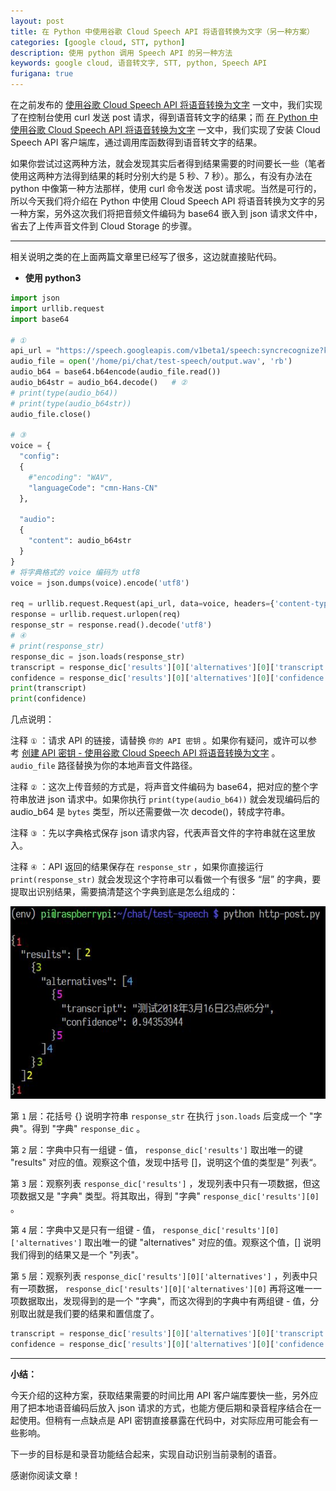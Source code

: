 ```yaml
---
layout: post
title: 在 Python 中使用谷歌 Cloud Speech API 将语音转换为文字（另一种方案）
categories: [google cloud, STT, python]
description: 使用 python 调用 Speech API 的另一种方法
keywords: google cloud, 语音转文字, STT, python, Speech API
furigana: true
---
```

在之前发布的 [使用谷歌 Cloud Speech API 将语音转换为文字](https://0qinghao.github.io/inforest/2018/03/08/google-cloud-speech-api-voice2text/) 一文中，我们实现了在控制台使用 curl 发送 post 请求，得到语音转文字的结果；而 [在 Python 中使用谷歌 Cloud Speech API 将语音转换为文字](https://0qinghao.github.io/inforest/2018/03/08/google-cloud-speech-api-voice2text-python/) 一文中，我们实现了安装 Cloud Speech API 客户端库，通过调用库函数得到语音转文字的结果。

如果你尝试过这两种方法，就会发现其实后者得到结果需要的时间要长一些（笔者使用这两种方法得到结果的耗时分别大约是 5 秒、7 秒）。那么，有没有办法在 python 中像第一种方法那样，使用 curl 命令发送 post 请求呢。当然是可行的，所以今天我们将介绍在 Python 中使用 Cloud Speech API 将语音转换为文字的另一种方案，另外这次我们将把音频文件编码为 base64 嵌入到 json 请求文件中，省去了上传声音文件到 Cloud Storage 的步骤。

------

相关说明之类的在上面两篇文章里已经写了很多，这边就直接贴代码。

* **使用 python3**

``` python
import json
import urllib.request
import base64

# ①
api_url = "https://speech.googleapis.com/v1beta1/speech:syncrecognize?key = 你的 API 密钥"
audio_file = open('/home/pi/chat/test-speech/output.wav', 'rb')
audio_b64 = base64.b64encode(audio_file.read())
audio_b64str = audio_b64.decode()	# ②
# print(type(audio_b64))
# print(type(audio_b64str))
audio_file.close()

# ③
voice = {
  "config":
  {
    #"encoding": "WAV",
    "languageCode": "cmn-Hans-CN"
  },

  "audio":
  {
    "content": audio_b64str
  }
}
# 将字典格式的 voice 编码为 utf8
voice = json.dumps(voice).encode('utf8')

req = urllib.request.Request(api_url, data=voice, headers={'content-type': 'application/json'})
response = urllib.request.urlopen(req)
response_str = response.read().decode('utf8')
# ④
# print(response_str)
response_dic = json.loads(response_str)
transcript = response_dic['results'][0]['alternatives'][0]['transcript']
confidence = response_dic['results'][0]['alternatives'][0]['confidence']
print(transcript)
print(confidence)
```

几点说明：

注释 `①` ：请求 API 的链接，请替换 ` 你的 API 密钥 ` 。如果你有疑问，或许可以参考 [创建 API 密钥 - 使用谷歌 Cloud Speech API 将语音转换为文字](https://0qinghao.github.io/inforest/2018/03/08/google-cloud-speech-api-voice2text/#%E5%88%9B%E5%BB%BAapi%E5%AF%86%E9%92%A5) 。
`audio_file` 路径替换为你的本地声音文件路径。

注释 `②` ：这次上传音频的方式是，将声音文件编码为 base64，把对应的整个字符串放进 json 请求中。如果你执行 `print(type(audio_b64))` 就会发现编码后的 audio_b64 是 `bytes` 类型，所以还需要做一次 decode()，转成字符串。

注释 `③` ：先以字典格式保存 json 请求内容，代表声音文件的字符串就在这里放入。

注释 `④` ：API 返回的结果保存在 `response_str` ，如果你直接运行 `print(response_str)` 就会发现这个字符串可以看做一个有很多 “层” 的字典，要提取出识别结果，需要搞清楚这个字典到底是怎么组成的：

![](/assets/images/2020-07-06-19-44-07.png)

第 `1` 层：花括号 {} 说明字符串 `response_str` 在执行 `json.loads` 后变成一个 "字典"。得到 "字典" `response_dic` 。

第 `2` 层：字典中只有一组键 - 值， `response_dic['results']` 取出唯一的键 "results" 对应的值。观察这个值，发现中括号 []，说明这个值的类型是” 列表“。

第 `3` 层：观察列表 `response_dic['results']` ，发现列表中只有一项数据，但这项数据又是 "字典" 类型。将其取出，得到 "字典" `response_dic['results'][0]` 。

第 `4` 层：字典中又是只有一组键 - 值， `response_dic['results'][0]['alternatives']` 取出唯一的键 "alternatives" 对应的值。观察这个值，[] 说明我们得到的结果又是一个 "列表"。

第 `5` 层：观察列表 `response_dic['results'][0]['alternatives']` ，列表中只有一项数据， `response_dic['results'][0]['alternatives'][0]` 再将这唯一一项数据取出，发现得到的是一个 "字典"，而这次得到的字典中有两组键 - 值，分别取出就是我们要的结果和置信度了。

``` python
transcript = response_dic['results'][0]['alternatives'][0]['transcript']
confidence = response_dic['results'][0]['alternatives'][0]['confidence']
```

------

**小结：**

今天介绍的这种方案，获取结果需要的时间比用 API 客户端库要快一些，另外应用了把本地语音编码后放入 json 请求的方式，也能方便后期和录音程序结合在一起使用。但稍有一点缺点是 API 密钥直接暴露在代码中，对实际应用可能会有一些影响。

下一步的目标是和录音功能结合起来，实现自动识别当前录制的语音。

感谢你阅读文章！
